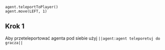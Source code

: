 ```blocks
agent.teleportToPlayer()
agent.move(LEFT, 1)
```
## Krok 1
Aby przeteleportować agenta pod siebie użyj ``||agent:agent teleporetuj do gracza||``
